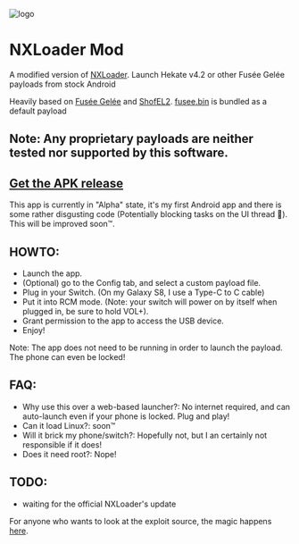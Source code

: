 ![logo](https://i.imgur.com/o335KYo.png "logo")

# NXLoader Mod
A modified version of [NXLoader](https://github.com/DavidBuchanan314/NXLoader). Launch Hekate v4.2 or other Fusée Gelée payloads from stock Android

Heavily based on [Fusée Gelée](https://github.com/reswitched/fusee-launcher/) and [ShofEL2](https://github.com/fail0verflow/shofel2). [fusee.bin](https://github.com/ktemkin/Atmosphere/tree/poc_nvidia/fusee) is bundled as a default payload

## Note: Any proprietary payloads are neither tested nor supported by this software.

## [Get the APK release](https://github.com/annson24/NXLoader/releases)

This app is currently in "Alpha" state, it's my first Android app and there
is some rather disgusting code (Potentially blocking tasks on the UI thread 🤢). This will be improved soon™.

## HOWTO:
- Launch the app.
- (Optional) go to the Config tab, and select a custom payload file.
- Plug in your Switch. (On my Galaxy S8, I use a Type-C to C cable)
- Put it into RCM mode. (Note: your switch will power on by itself when plugged in, be sure to hold VOL+).
- Grant permission to the app to access the USB device.
- Enjoy!

Note: The app does not need to be running in order to launch the payload. The phone can even be locked!

## FAQ:
- Why use this over a web-based launcher?: No internet required, and can auto-launch even if your phone is locked. Plug and play!
- Can it load Linux?: soon™
- Will it brick my phone/switch?: Hopefully not, but I an certainly not responsible if it does!
- Does it need root?: Nope!

## TODO:
- waiting for the official NXLoader's update

For anyone who wants to look at the exploit source, the magic happens [here](https://github.com/annson24/NXLoader/blob/master/app/src/main/java/io/github/annson24/nxloader/PrimaryLoader.java).
